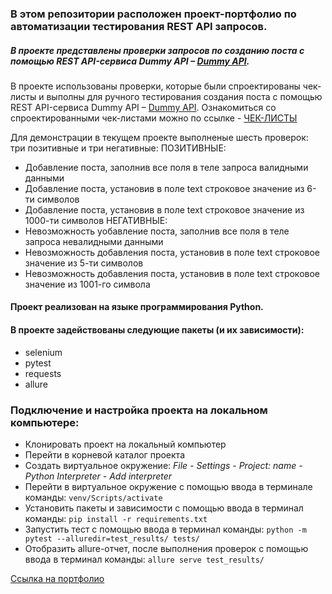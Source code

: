 ### В этом репозитории расположен проект-портфолио по автоматизации тестирования REST API запросов.
##### В проекте представлены проверки запросов по созданию поста с помощью REST API-сервиса Dummy API – [Dummy API](https://dummyapi.io/).

В проекте использованы проверки, которые были спроектированы чек-листы и выполны для ручного тестирования создания поста с помощью REST API-сервиса Dummy API – [Dummy API](https://dummyapi.io/).
Ознакомиться со спроектированными чек-листами можно по ссылке - [ЧЕК-ЛИСТЫ](https://docs.google.com/spreadsheets/d/1H8xUZ1YZQvAiPXxEauAfsQ0aoYxxz5uPtt2vOoFiV18/edit?usp=sharing)

Для демонстрации в текущем проекте выполненые шесть проверок: три позитивные и три негативные:
ПОЗИТИВНЫЕ:
- Добавление поста, заполнив все поля в теле запроса валидными данными
- Добавление поста, установив в поле text строковое значение из 6-ти символов
- Добавление поста, установив в поле text строковое значение из 1000-ти символов
НЕГАТИВНЫЕ:
- Невозможность yобавление поста, заполнив все поля в теле запроса невалидными данными
- Невозможность добавления поста, установив в поле text строковое значение из 5-ти символов
- Невозможность добавления поста, установив в поле text строковое значение из 1001-го символа



#### Проект реализован на языке программирования Python.
#### В проекте задействованы следующие пакеты (и их зависимости):
- selenium
- pytest
- requests
- allure

### Подключение и настройка проекта на локальном компьютере:
- Клонировать проект на локальный компьютер
- Перейти в корневой каталог проекта
- Создать виртуальное окружение:
_File - Settings - Project: name - Python Interpreter - Add interpreter_
- Перейти в виртуальное окружение с помощью ввода в терминале команды: `venv/Scripts/activate`
- Установить пакеты и зависимости с помощью ввода в терминал команды: `pip install -r requirements.txt`
- Запустить тест с помощью ввода в терминал команды: `python -m pytest --alluredir=test_results/ tests/`
- Отобразить allure-отчет, после выполнения проверок с помощью ввода в терминал команды: `allure serve test_results/`



[Ссылка на портфолио](https://docs.google.com/document/d/1qqiY6eE5F0_nukb1E979TQb4SeIlW6y7y4AQ6zcDu28/edit "QA Engineer | Тестировщик – Силкин Евгений")



